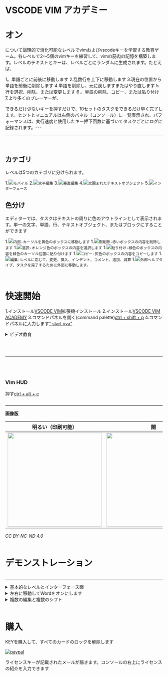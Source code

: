
<div align ="center">
      <img alt ="" src ="https://kaisunc.github.io/vscodevimacademy/data/images/banner.png" />
</div>

<h1> VSCODE VIM アカデミー </h1>

# オン

について論理的で消化可能なレベルでvimおよびvscodeキーを学習する教育ゲーム。各レベルで2〜5個のvimキーを練習して、vimの筋肉の記憶を構築します。レベルのテキストとキーは、レベルごとにランダムに生成されます。たとえば、

1。単語ごとに前後に移動します
2.乱数行を上下に移動します
3.現在の位置から単語を前後に削除します
4.単語を削除し、元に戻しますまたはやり直します
5.行を選択、削除、または変更します
6 。単語の削除、コピー、または貼り付け
7.より多くのプレーヤーが、

できるだけ少ないキーを押すだけで、10セットのタスクをできるだけ早く完了します。ヒントとマニュアルは右側のパネル（コンソール）に一覧表示され、パフォーマンスは、実行速度と使用したキー押下回数に基づいてタスクごとにログに記録されます。---

---

<br>

## カテゴリ
レベルは5つのカテゴリに分けられます。

1.![](https://via.placeholder.com/15/1589F0/000000?text=+)`モバイル`
2.![](https://via.placeholder.com/15/1589F0/000000?text=+)`水平編集`
3.![](https://via.placeholder.com/15/1589F0/000000?text=+)`垂直編集`
4.![](https://via.placeholder.com/15/1589F0/000000?text=+)`文囲まれたテキストオブジェクト`
5.![](https://via.placeholder.com/15/1589F0/000000?text=+)`インターフェース`

## 色分け
エディターでは、タスクはテキストの周りに色のアウトラインとして表示されます。単一の文字、単語、行、テキストオブジェクト、またはブロックにすることができます

1.![](https://via.placeholder.com/15/f9cc6c/000000?text=+)`内部-カーソルを黄色のボックスに移動します`
1.![](https://via.placeholder.com/15/fd6883/000000?text=+)`刪削除-赤いボックスの内容を削除します`
1.![](https://via.placeholder.com/15/f38d70/000000?text=+)`選択-オレンジ色のボックスの内容を選択します`
1.![](https://via.placeholder.com/15/addb78/000000?text=+)`貼り付け-緑色のボックスの内容を緑色のカーソル位置に貼り付けます`
1.![](https://via.placeholder.com/15/e4d2d4/000000?text=+)`コピー-灰色のボックスの内容をコピーします`
1.![](https://via.placeholder.com/15/b267e6/000000?text=+)`編集-レベルに応じて、変更、挿入、インデント、コメント、追加、減算`
1.![](https://via.placeholder.com/15/1589f0/000000?text=+)`外部ヘルプタイプ、タスクを完了するために外部に移動します。`

<br>

# 快速開始

1.インストール[VSCODE VIM](https://marketplace.visualstudio.com/items?itemName=vscodevim.vim)拡張機インストール
2.インストール[VSCODE VIM ACADEMY](https://marketplace.visualstudio.com/items?itemName=kaisun.vscodevimacademy)
3.コマンドパネルを開く(command palette)[ctrl + shift + p]()
4.コマンドパネルに入力します[" start vva"]()
   <details>
   <summary>
    ビデオ教育
   </summary>

   <img alt ="" src =" https://kaisunc.github.io/vscodevimacademy/data/images/activation.gif" />
   </details>

<br> </br>

---

<br> </br>

### Vim HUD

押す[ctrl + alt + c]()

<img alt="" src="https://kaisunc.github.io/vscodevimacademy/data/images/cheatSheetsm.gif" />

---

**画像版**

|                                                                                          明るい（印刷可能）                                                                                          |                                                                                                  闇                                                                                                  |
| :--------------------------------------------------------------------------------------------------------------------------------------------------------------------------------------------------: | :--------------------------------------------------------------------------------------------------------------------------------------------------------------------------------------------------: |
| <a href="https://kaisunc.github.io/vscodevimacademy/data/images/cheatsheetLight.png"><img alt="" width="300" src="https://kaisunc.github.io/vscodevimacademy/data/images/cheatsheetLight.png" /></a> | <a href="https://kaisunc.github.io/vscodevimacademy/data/images/cheatsheetDark.png"> <img alt="" width="300" src="https://kaisunc.github.io/vscodevimacademy/data/images/cheatsheetDark.png" /> </a> |
*CC BY-NC-ND 4.0*
<br></br>

# デモンストレーション
<img alt="" src="https://kaisunc.github.io/vscodevimacademy/data/images/quickDemo.gif" />

---

<details>
<summary>
基本的なレベルとインターフェース面
</summary>
<img alt="" src="https://kaisunc.github.io/vscodevimacademy/data/images/basics.gif" />
</details>

<details>
<summary>
左右に移動してWordをオンにします
</summary>
<img alt="" src="https://kaisunc.github.io/vscodevimacademy/data/images/word.gif" />
</details>

<details>
<summary>
複数の編集と複数のシフト
</summary>
<img alt="" src="https://kaisunc.github.io/vscodevimacademy/data/images/actions_motion.gif" />
</details>

<br>

# 購入

KEYを購入して、すべてのカードのロックを解除します

[![paypal](https://www.paypalobjects.com/en_US/TW/i/btn/btn_buynowCC_LG_wCUP.gif)](https://www.paypal.com/cgi-bin/webscr?cmd=_s-xclick&hosted_button_id=7SQ5JH6B6MHFJ)

ライセンスキーが記載されたメールが届きます。コンソールの右上にライセンスの紹介を入力できます
